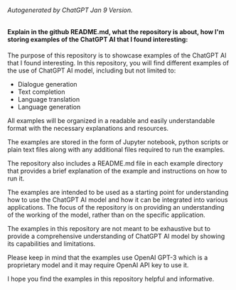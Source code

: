 ###### Autogenerated by ChatGPT Jan 9 Version.  
#### Explain in the github README.md, what the repository is about, how I'm storing examples of the ChatGPT AI that I found interesting:

The purpose of this repository is to showcase examples of the ChatGPT AI that I found interesting. In this repository, you will find different examples of the use of ChatGPT AI model, including but not limited to:

- Dialogue generation
- Text completion
- Language translation
- Language generation

All examples will be organized in a readable and easily understandable format with the necessary explanations and resources.

The examples are stored in the form of Jupyter notebook, python scripts or plain text files along with any additional files required to run the examples.

The repository also includes a README.md file in each example directory that provides a brief explanation of the example and instructions on how to run it.

The examples are intended to be used as a starting point for understanding how to use the ChatGPT AI model and how it can be integrated into various applications. The focus of the repository is on providing an understanding of the working of the model, rather than on the specific application.

The examples in this repository are not meant to be exhaustive but to provide a comprehensive understanding of ChatGPT AI model by showing its capabilities and limitations.

Please keep in mind that the examples use OpenAI GPT-3 which is a proprietary model and it may require OpenAI API key to use it.

I hope you find the examples in this repository helpful and informative.
